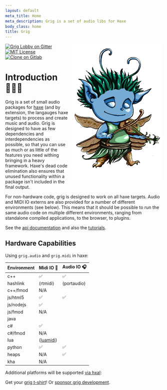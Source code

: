 ```yaml
---
layout: default
meta_title: Home
meta_description: Grig is a set of audio libs for Haxe
body_class: home
title: Grig
---
```


<img src="images/grig.png" style='float: right; width: 300px;' />

[![Grig Lobby on Gitter](https://badges.gitter.im/haxe-grig/Lobby.svg)](https://gitter.im/haxe-grig/Lobby?utm_source=badge&amp;utm_medium=badge&amp;utm_campaign=pr-badge&amp;utm_content=badge)
[![MIT License](https://img.shields.io/badge/license-MIT-green.svg)](license)
[![Clone on Gitlab](https://img.shields.io/static/v1.svg?label=gitlab&message=clone&color=green)](https://gitlab.com/haxe-grig)

# Introduction 🧚🏼‍♂️

Grig is a set of small audio packages for [haxe](https://haxe.org/) (and by extension, the langauges haxe targets) to process and create music and audio.
Grig is designed to have as few dependencies and interdependencies as possible, so that you can use as much or as little of the features you need withing bringing
in a heavy framework. Haxe's dead code elimination also ensures that unused functionality within a package isn't included in the final output.

For non-hardware code, grig is designed to work on all haxe targets. Audio and MIDI IO externs are also provided for a number of different environments (see below).
This means that it should be possible to run the same audio code on multiple different environments, ranging from standalone compiled applications, to the browser,
to plugins.

See the [api documentation](/api/) and also the [tutorials](/tutorials/).

## Hardware Capabilities

Using `grig.audio` and `grig.midi` in haxe:

<table style="width: 400px">
    <thead>
        <tr>
            <th>Environment</th>
            <th>Midi IO 🎹</th>
            <th>Audio IO 🎧</th>
        </tr>
    </thead>
    <tbody>
        <tr>
            <td>c++</td>
            <td>✅</td>
            <td>✅</td>
        </tr>
        <tr>
            <td>hashlink</td>
            <td>(rtmidi)</td>
            <td>(portaudio)</td>
        </tr>
        <tr>
            <td>c++/fmod</td>
            <td>N/A</td>
            <td></td>
        </tr>
        <tr>
            <td>js/html5</td>
            <td>✅</td>
            <td>✅</td>
        </tr>
        <tr>
            <td>js/nodejs</td>
            <td>✅</td>
            <td></td>
        </tr>
        <tr>
            <td>js/fmod</td>
            <td>N/A</td>
            <td></td>
        </tr>
        <tr>
            <td>java</td>
            <td></td>
            <td></td>
        </tr>
        <tr>
            <td>c#</td>
            <td>✅</td>
            <td></td>
        </tr>
        <tr>
            <td>c#/fmod</td>
            <td>N/A</td>
            <td></td>
        </tr>
        <tr>
            <td>lua</td>
            <td>(<a href="https://github.com/luaforge/luamidi" target="_blank">luamidi</a>)</td>
            <td></td>
        </tr>
        <tr>
            <td>python</td>
            <td>✅</td>
            <td>✅</td>
        </tr>
        <tr>
            <td>heaps</td>
            <td>N/A</td>
            <td>✅</td>
        </tr>
        <tr>
            <td>kha</td>
            <td>N/A</td>
            <td></td>
        </tr>
    </tbody>
</table>

Additional platforms will be supported [via hxal](https://gitlab.com/haxe-grig/grig.hxal):

Get your [grig t-shirt](https://www.redbubble.com/i/t-shirt/Grig-Mascot-by-handfetisch/40620610.IZGJF)! Or [sponsor grig development](https://github.com/sponsors/thomasjwebb).
